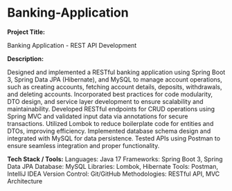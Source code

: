# Banking-Application

**Project Title:**

Banking Application - REST API Development

**Description:**

Designed and implemented a RESTful banking application using Spring Boot 3, Spring Data JPA (Hibernate), and MySQL to manage account operations, such as creating accounts, fetching account details, deposits, withdrawals, and deleting accounts.
Incorporated best practices for code modularity, DTO design, and service layer development to ensure scalability and maintainability.
Developed RESTful endpoints for CRUD operations using Spring MVC and validated input data via annotations for secure transactions.
Utilized Lombok to reduce boilerplate code for entities and DTOs, improving efficiency.
Implemented database schema design and integrated with MySQL for data persistence.
Tested APIs using Postman to ensure seamless integration and proper functionality.

**Tech Stack / Tools:**
Languages: Java 17
Frameworks: Spring Boot 3, Spring Data JPA
Database: MySQL
Libraries: Lombok, Hibernate
Tools: Postman, IntelliJ IDEA
Version Control: Git/GitHub
Methodologies: RESTful API, MVC Architecture
